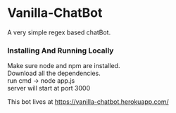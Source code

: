 # Vanilla-ChatBot

A very simple regex based chatBot.

### Installing And Running Locally

  Make sure node and npm are installed.<br>
  Download all the dependencies.<br>
  run cmd -> node app.js<br>
  server will start at port 3000<br>


This bot lives at https://vanilla-chatbot.herokuapp.com/
